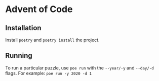 # Advent of Code

## Installation

Install `poetry` and `poetry install` the project.

## Running

To run a particular puzzle, use `poe run` with the `--year/-y` and `--day/-d` flags.
For example: `poe run -y 2020 -d 1`
